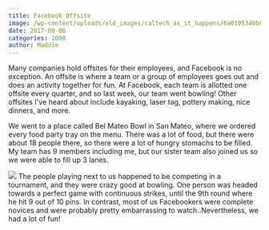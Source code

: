 ```yaml
---
title: Facebook Offsite
image: /wp-content/uploads/old_images/caltech_as_it_happens/6a0105349b8251970b01bb09be92ab970d.jpg
date: 2017-09-06
categories: 1098
author: Maddie
---
```


Many companies hold offsites for their employees, and Facebook is no exception. An offsite is where a team or a group of employees goes out and does an activity together for fun. At Facebook, each team is allotted one offsite every quarter, and so last week, our team went bowling! Other offsites I've heard about include kayaking, laser tag, pottery making, nice dinners, and more.

We went to a place called Bel Mateo Bowl in San Mateo, where we ordered every food party tray on the menu. There was a lot of food, but there were about 18 people there, so there were a lot of hungry stomachs to be filled. My team has 9 members including me, but our sister team also joined us so we were able to fill up 3 lanes.


![](/old_images/caltech_as_it_happens/6a0105349b8251970b01b8d2a5c2e9970c.jpg)
The people playing next to us happened to be competing in a tournament, and they were crazy good at bowling. One person was headed towards a perfect game with continuous strikes, until the 9th round where he hit 9 out of 10 pins. In contrast, most of us Facebookers were complete novices and were probably pretty embarrassing to watch..Nevertheless, we had a lot of fun!
